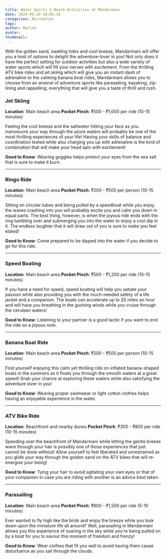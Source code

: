 ```yaml
---
title: Water Sports & Beach Activities at Mandarmani
date: 2024-09-20 18:05:34
categories: Recreation
tags:
author: Marita
avatar:
thumbnail:
---
```

With the golden sand, swelling tides and cool breeze, Mandarmani will offer you a host of options to delight the adventure-lover in you! Not only does it have the perfect setting for outdoor activities but also a wide variety of water sports which will fill your nerves with excitement. From the thrilling ATV bike rides and jet skiing which will give you an instant dash of adrenaline to the calming banana boat rides, Mandarmani allows you to choose from an arsenal of adventure sports like parasailing, kayaking, zip-lining and rappelling, everything that will give you a taste of thrill and rush.

### Jet Skiing
**Location**: Main beach area
**Pocket Pinch**: ₹500 - ₹1,000 per ride (10-15 minutes)

Feeling the cool breeze and the saltwater hitting your face as you manoeuvre your way through the azure waters will probably be one of the most thrilling experiences of your life! Having your skills of balance and coordination tested while also charging you up with adrenaline is the kind of combination that will make your head spin with excitement!  

**Good to Know**: Wearing goggles helps protect your eyes from the sea salt that is sure to make it burn.

---

### Ringo Ride
**Location**: Main beach area
**Pocket Pinch**: ₹200 - ₹500 per person (10-15 minutes)

Sitting on circular tubes and being pulled by a speedboat while you enjoy the waves crashing into you will probably excite you and calm you down in equal parts. The best thing, however, is when the joyous ride ends with the ring tumbling over and submerging you into the water to enjoy a cool dip in it. The endless laughter that it will draw out of you is sure to make you feel elated!   

**Good to Know**: Come prepared to be dipped into the water if you decide to go for this ride.

---

### Speed Boating
**Location**: Main beach area
**Pocket Pinch**: ₹500 - ₹1,200 per ride (10-15 minutes)

If you have a need for speed, speed boating will help you satiate your passion while also providing you with the much-needed safety of a life jacket and a companion. The boats can accelerate up to 20 miles an hour and will have you breathing in the gushing winds while you cruise through the cerulean waters!  

**Good to Know**: Listening to your partner is a good tactic if you want to end the ride on a joyous note.

---

### Banana Boat Ride
**Location**: Main beach area
**Pocket Pinch**: ₹200 - ₹500 per person (10-15 minutes)

Find yourself enjoying this calm yet thrilling ride on inflated banana-shaped boats in the summers as it floats you through the smooth waters at a great speed! Grab your chance at exploring these waters while also satisfying the adventure lover in you!  

**Good to Know**: Wearing proper swimwear or light cotton clothes helps having an enjoyable experience in the water.

---

### ATV Bike Ride
**Location**: Beachfront and nearby dunes
**Pocket Pinch**: ₹300 - ₹800 per ride (10-15 minutes)

Speeding over the beachfront of Mandarmani while letting the gentle breeze wave through your hair is possibly one of those experiences that just cannot be done without! Allow yourself to feel liberated and unrestrained as you glide your way through the golden sand on the ATV bikes that will re-energise your being! 

**Good to Know**: Tying your hair to avoid agitating your own eyes or that of your companion in case you are riding with another is an advice best taken.

---

### Parasailing
**Location**: Main beach area
**Pocket Pinch**: ₹800 - ₹1,500 per ride (5-10 minutes)

Ever wanted to fly high like the birds and enjoy the breeze while you look down upon the miniature life all around? Well, parasailing in Mandarmani allows you this experience of soaring in the sky while you’re being pulled on by a boat for you to savour this moment of freedom and frenzy!  

**Good to Know**: Wear clothes that fit you well to avoid having them cause disturbance as you sail through the clouds.